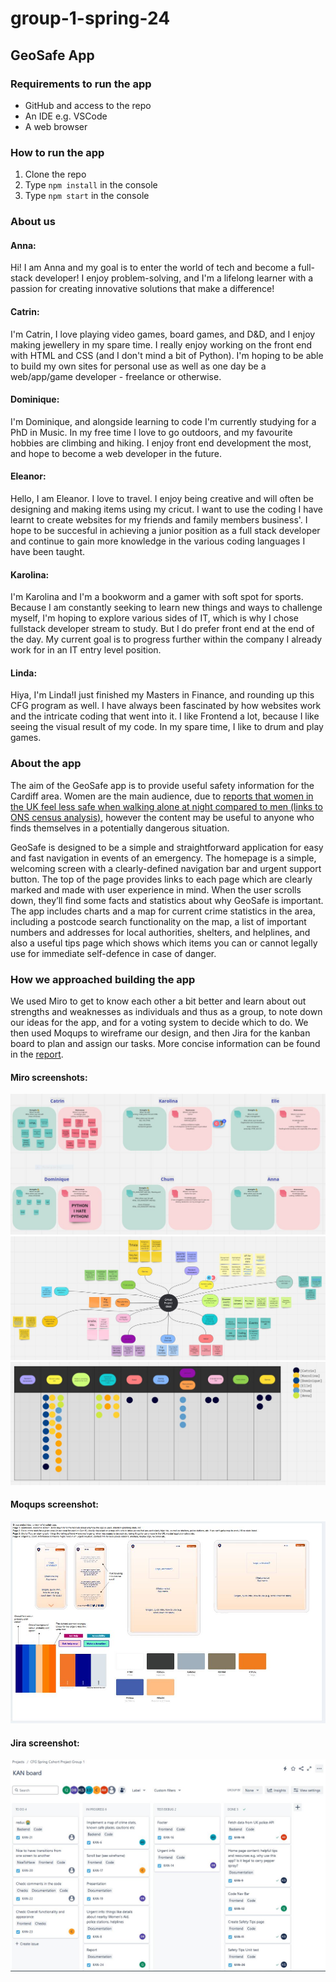 # group-1-spring-24
## GeoSafe App

### Requirements to run the app
- GitHub and access to the repo
- An IDE e.g. VSCode
- A web browser

### How to run the app
1. Clone the repo
2. Type `npm install` in the console
3. Type `npm start` in the console

### About us
#### Anna:
Hi! I am Anna and my goal is to enter the world of tech and become a full-stack developer! I enjoy problem-solving, and I'm a lifelong learner with a passion for creating innovative solutions that make a difference!

#### Catrin:
I'm Catrin, I love playing video games, board games, and D&D, and I enjoy making jewellery in my spare time. I really enjoy working on the front end with HTML and CSS (and I don't mind a bit of Python). I'm hoping to be able to build my own sites for personal use as well as one day be a web/app/game developer - freelance or otherwise.

#### Dominique:
I'm Dominique, and alongside learning to code I'm currently studying for a PhD in Music. In my free time I love to go outdoors, and my favourite hobbies are climbing and hiking. I enjoy front end development the most, and hope to become a web developer in the future.

#### Eleanor:
Hello, I am Eleanor. I love to travel. I enjoy being creative and will often be designing and making items using my cricut. I want to use the coding I have learnt to create websites for my friends and family members business'. I hope to be succesful in achieving a junior position as a full stack developer and continue to gain more knowledge in the various coding languages I have been taught.

#### Karolina:
I'm Karolina and I'm a bookworm and a gamer with soft spot for sports. Because I am constantly seeking to learn new things and ways to challenge myself, I'm hoping to explore various sides of IT, which is why I chose fullstack developer stream to study. But I do prefer front end at the end of the day. My current goal is to progress further within the company I already work for in an IT entry level position.


#### Linda:
Hiya, I'm Linda!I just finished my Masters in Finance, and rounding up this CFG program as well. I have always been fascinated by how websites work and the intricate coding that went into it. I like Frontend a lot, because I like seeing the visual result of my code. In my spare time, I like to drum and play games. 


### About the app
The aim of the GeoSafe app is to provide useful safety information for the Cardiff area. Women are the main audience, due to [reports that women in the UK feel less safe when walking alone at night compared to men (links to ONS census analysis)](https://www.ons.gov.uk/peoplepopulationandcommunity/crimeandjustice/bulletins/perceptionsofpersonalsafetyandexperiencesofharassmentgreatbritain/2to27june2021), however the content may be useful to anyone who finds themselves in a potentially dangerous situation.

GeoSafe is designed to be a simple and straightforward application for easy and fast navigation in events of an emergency. The homepage is a simple, welcoming screen with a clearly-defined navigation bar and urgent support button. The top of the page provides links to each page which are clearly marked and made with user experience in mind. When the user scrolls down, they’ll find some facts and statistics about why GeoSafe is important. The app includes charts and a map for current crime statistics in the area, including a postcode search functionality on the map, a list of important numbers and addresses for local authorities, shelters, and helplines, and also a useful tips page which shows which items you can or cannot legally use for immediate self-defence in case of danger.

### How we approached building the app
We used Miro to get to know each other a bit better and learn about out strengths and weaknesses as individuals and thus as a group, to note down our ideas for the app, and for a voting system to decide which to do. We then used Moqups to wireframe our design, and then Jira for the kanban board to plan and assign our tasks. More concise information can be found in the [report](Project%20Document%20Report%20Group%201.pdf).

#### Miro screenshots:
![Screenshot of the strengths and weaknesses board on Miro where each of the 6 of us added our technical and non-technical strengths and weaknesses.](Documentation%20Screenshots/MiroStrengthsWeaknesses.JPG)
![Screenshot of our mind map on Miro, showing many different ideas with features, comments, and other notes branching off them.](Documentation%20Screenshots/MiroMindMap.JPG)
![Screenshot of our dot voting system on Miro showing how the women's safety app won by a landslide 24 votes (out of a total of 43 votes cast).](Documentation%20Screenshots/MiroDotVoting.JPG)

#### Moqups screenshot:
![Screenshot of the wireframe for the app on Moqups. There are ideas for a colour theme, taking into consideration colour theory and what different colours and colour combinations can mean or what emotions they can instil.](Documentation%20Screenshots/MoqupsWireframe.JPG)

#### Jira screenshot:
![Screenshot of the kanban board on Jira, showing a distribution of tasks in columns reading, from left to right: To Do, In Progress, Test/Debug, Done.](Documentation%20Screenshots/JiraKanbanBoard.JPG)
